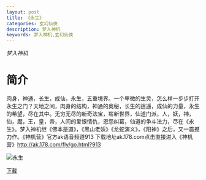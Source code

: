 ```yaml
---
layout: post
title: 《永生》
categories: 玄幻仙侠
description: 梦入神机
keywords: 梦入神机,玄幻仙侠
---
```

*梦入神机*
# 简介
肉身，神通，长生，成仙，永生，五重境界。一个卑微的生灵，怎么样一步步打开永生之门？天地之间，肉身的结构，神通的奥秘，长生的逍遥，成仙的力量，永生的希望，尽在其中。无穷无尽的新奇法宝，崭新世界，仙道门派，人，妖，神，仙，魔，王，皇，帝，人间的爱恨情仇，恩怨纠葛，仙道的争斗法力，尽在《永生》。梦入神机继《佛本是道》，《黑山老妖》《龙蛇演义》，《阳神》之后，又一震撼力作。《神机营》官方ak语音频道913 下载地址ak.178.com点击直接进入《神机营》http://ak.178.com/fly/go.html?913

![永生](https://cdn.jsdelivr.net/gh/YYbooks0/yybooks0img@master/bookscover2/永生.ux5gifllpwg.jpg)

[下载](https://link.jscdn.cn/1drv/aHR0cHM6Ly8xZHJ2Lm1zL3QvcyFBaGU2R2dNWmVFb2poWGJuZnNLUnJOV2w2OU9pP2U9eWtvWU1F.txt)

